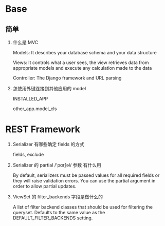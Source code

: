 # Base

## 简单

1. 什么是 MVC 

    Models: It describes your database schema and your data structure

    Views: It controls what a user sees, the view retrieves data from appropriate models and execute any calculation made to the data

    Controller: The Django framework and URL parsing

2. 怎使用外键连接到其他应用的 model

    INSTALLED_APP

    other_app.model_cls


# REST Framework

1. Serializer 有哪些确定 fields 的方式

    fields, exclude

2. Serializer 的 partial  /'pɑrʃəl/ 参数 有什么用

    By default, serializers must be passed values for all required fields or they will raise validation errors. You can use the partial argument in order to allow partial updates.

3. ViewSet 的 filter_backends 字段是做什么的

    A list of filter backend classes that should be used for filtering the queryset. Defaults to the same value as the DEFAULT_FILTER_BACKENDS setting.
